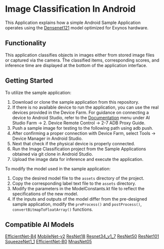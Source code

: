 # Image Classification In Android
This Application explains how a simple Android Sample Application operates using the [Densenet121](https://prd.ai-studio-farm.com/global/solution/ai/models/detail/118f8cc6-f251-43b7-b8c2-ec77a3c50fda) model optimized for Exynos hardware.

## Functionality
This application classifies objects in images either from stored image files or captured via the camera.
The classified items, corresponding scores, and inference time are displayed at the bottom of the application interface.

## Getting Started
To utilize the sample application:
1.	Download or clone the sample application from this repository.
2.  If there is no available device to run the application, you can use the real devices provided in the Device Farm.
    For guidance on connecting a device to Android Studio, refer to the [Documentation](https://prd.ai-studio-farm.com/global/development/enn-sdk/document/documentation) menu under AI Studio Farm → 2. Device Remote Control → 2-7 ADB Proxy Guide.
3.  Push a sample image for testing to the following path using adb push.
4.  After confirming a proper connection with Device Farm, select Tools -> Device Manager in Android Studio.
5.  Next that check if the physical device is properly connected.
6.  Run the Image Classification project from the Sample Applications obtained via git clone in Android Studio.
7.  Upload the image data for inference and execute the application.

To modify the model used in the sample application:
1.	Copy the desired model file to the `assets` directory of the project.
2.	Copy the corresponding label text file to the `assets` directory.
3.	Modify the parameters in the ModelConstants.kt file to reflect the specifications of the new model.
4.	If the inputs and outputs of the model differ from the pre-designed sample application, modify the `preProcess()` and `postProcess()`, `convertBitmapToFloatArray()` functions.

## Compatible AI Models
[EfficientNet-B4](https://prd.ai-studio-farm.com/global/solution/ai/models/detail/9d310aaa-d2f0-43d8-bdb1-0c31413da46e)
[MobileNet-v2](https://prd.ai-studio-farm.com/global/solution/ai/models/detail/0c031a1e-0eed-442d-9691-421d416a5556)
[ResNet18](https://prd.ai-studio-farm.com/global/solution/ai/models/detail/4c29e543-f74f-4bc3-a373-bc993c7ac7df)
[Resnet34_v1_7](https://prd.ai-studio-farm.com/global/solution/ai/models/detail/df74a1bf-b048-4648-9396-31231b6fed49)
[ResNet50](https://prd.ai-studio-farm.com/global/solution/ai/models/detail/27b58ffc-c760-4c87-ab60-533aba27ffa6)
[ResNet101](https://prd.ai-studio-farm.com/global/solution/ai/models/detail/311c216e-f50c-4fee-a400-952b1fb96506)
[SqueezeNet1_1](https://prd.ai-studio-farm.com/global/solution/ai/models/detail/546abf23-be6c-4a1a-9d65-edb48e94eb3a)
[EfficientNet-B0](https://prd.ai-studio-farm.com/global/solution/ai/models/detail/21ed28ef-d958-4cec-8d29-2d13efaf0468)
[MnasNet05](https://prd.ai-studio-farm.com/global/solution/ai/models/detail/34efd7b3-8f3d-44fa-9440-34365277ff5f)

